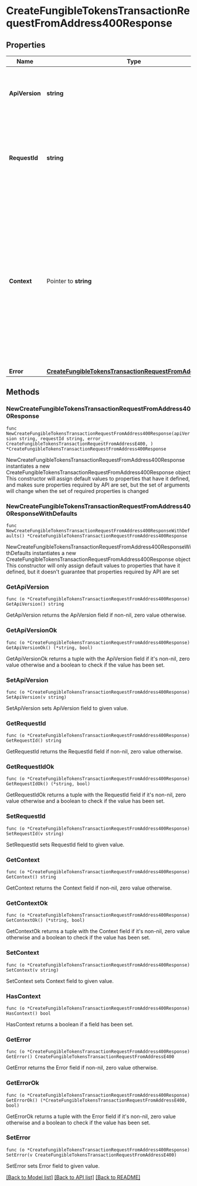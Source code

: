 # CreateFungibleTokensTransactionRequestFromAddress400Response

## Properties

Name | Type | Description | Notes
------------ | ------------- | ------------- | -------------
**ApiVersion** | **string** | Specifies the version of the API that incorporates this endpoint. | 
**RequestId** | **string** | Defines the ID of the request. The &#x60;requestId&#x60; is generated by Crypto APIs and it&#39;s unique for every request. | 
**Context** | Pointer to **string** | In batch situations the user can use the context to correlate responses with requests. This property is present regardless of whether the response was successful or returned as an error. &#x60;context&#x60; is specified by the user. | [optional] 
**Error** | [**CreateFungibleTokensTransactionRequestFromAddressE400**](CreateFungibleTokensTransactionRequestFromAddressE400.md) |  | 

## Methods

### NewCreateFungibleTokensTransactionRequestFromAddress400Response

`func NewCreateFungibleTokensTransactionRequestFromAddress400Response(apiVersion string, requestId string, error_ CreateFungibleTokensTransactionRequestFromAddressE400, ) *CreateFungibleTokensTransactionRequestFromAddress400Response`

NewCreateFungibleTokensTransactionRequestFromAddress400Response instantiates a new CreateFungibleTokensTransactionRequestFromAddress400Response object
This constructor will assign default values to properties that have it defined,
and makes sure properties required by API are set, but the set of arguments
will change when the set of required properties is changed

### NewCreateFungibleTokensTransactionRequestFromAddress400ResponseWithDefaults

`func NewCreateFungibleTokensTransactionRequestFromAddress400ResponseWithDefaults() *CreateFungibleTokensTransactionRequestFromAddress400Response`

NewCreateFungibleTokensTransactionRequestFromAddress400ResponseWithDefaults instantiates a new CreateFungibleTokensTransactionRequestFromAddress400Response object
This constructor will only assign default values to properties that have it defined,
but it doesn't guarantee that properties required by API are set

### GetApiVersion

`func (o *CreateFungibleTokensTransactionRequestFromAddress400Response) GetApiVersion() string`

GetApiVersion returns the ApiVersion field if non-nil, zero value otherwise.

### GetApiVersionOk

`func (o *CreateFungibleTokensTransactionRequestFromAddress400Response) GetApiVersionOk() (*string, bool)`

GetApiVersionOk returns a tuple with the ApiVersion field if it's non-nil, zero value otherwise
and a boolean to check if the value has been set.

### SetApiVersion

`func (o *CreateFungibleTokensTransactionRequestFromAddress400Response) SetApiVersion(v string)`

SetApiVersion sets ApiVersion field to given value.


### GetRequestId

`func (o *CreateFungibleTokensTransactionRequestFromAddress400Response) GetRequestId() string`

GetRequestId returns the RequestId field if non-nil, zero value otherwise.

### GetRequestIdOk

`func (o *CreateFungibleTokensTransactionRequestFromAddress400Response) GetRequestIdOk() (*string, bool)`

GetRequestIdOk returns a tuple with the RequestId field if it's non-nil, zero value otherwise
and a boolean to check if the value has been set.

### SetRequestId

`func (o *CreateFungibleTokensTransactionRequestFromAddress400Response) SetRequestId(v string)`

SetRequestId sets RequestId field to given value.


### GetContext

`func (o *CreateFungibleTokensTransactionRequestFromAddress400Response) GetContext() string`

GetContext returns the Context field if non-nil, zero value otherwise.

### GetContextOk

`func (o *CreateFungibleTokensTransactionRequestFromAddress400Response) GetContextOk() (*string, bool)`

GetContextOk returns a tuple with the Context field if it's non-nil, zero value otherwise
and a boolean to check if the value has been set.

### SetContext

`func (o *CreateFungibleTokensTransactionRequestFromAddress400Response) SetContext(v string)`

SetContext sets Context field to given value.

### HasContext

`func (o *CreateFungibleTokensTransactionRequestFromAddress400Response) HasContext() bool`

HasContext returns a boolean if a field has been set.

### GetError

`func (o *CreateFungibleTokensTransactionRequestFromAddress400Response) GetError() CreateFungibleTokensTransactionRequestFromAddressE400`

GetError returns the Error field if non-nil, zero value otherwise.

### GetErrorOk

`func (o *CreateFungibleTokensTransactionRequestFromAddress400Response) GetErrorOk() (*CreateFungibleTokensTransactionRequestFromAddressE400, bool)`

GetErrorOk returns a tuple with the Error field if it's non-nil, zero value otherwise
and a boolean to check if the value has been set.

### SetError

`func (o *CreateFungibleTokensTransactionRequestFromAddress400Response) SetError(v CreateFungibleTokensTransactionRequestFromAddressE400)`

SetError sets Error field to given value.



[[Back to Model list]](../README.md#documentation-for-models) [[Back to API list]](../README.md#documentation-for-api-endpoints) [[Back to README]](../README.md)


